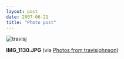 ```yaml
---
layout: post
date: 2007-06-21
title: "Photo post"
---
```

![travisj](/images/63777d1eb7d17ba7633f34928689d9909cc84cf770423b1fad3bd98db766ec28.jpg)

<b>IMG_1130.JPG</b> (via <a href="http://www.flickr.com/photos/travisjohnson/578702746/">Photos from travisjohnson</a>)